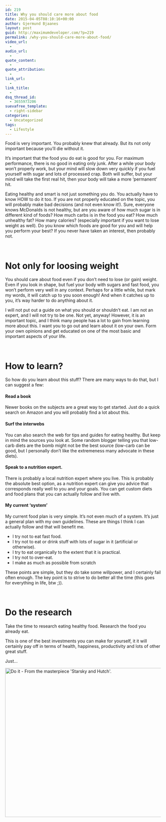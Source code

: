 ```yaml
---
id: 219
title: Why you should care more about food
date: 2015-04-05T08:10:16+00:00
author: Gjermund Bjaanes
layout: post
guid: http://maximumdeveloper.com/?p=219
permalink: /why-you-should-care-more-about-food/
video_url:
  - 
audio_url:
  - 
quote_content:
  - 
quote_attribution:
  - 
link_url:
  - 
link_title:
  - 
dsq_thread_id:
  - 3655973206
suevafree_template:
  - right-sidebar
categories:
  - Uncategorized
tags:
  - Lifestyle
---
```

Food is very important. You probably knew that already. But its not only important because you&#8217;ll die without it.

It&#8217;s important that the food you do eat is good for you. For maximum performance, there is no good in eating only junk. After a while your body won’t properly work, but your mind will slow down very quickly if you fuel yourself with sugar and lots of processed crap. Both will suffer, but your mind will take the first real hit, then your body will take a more ‘permanent’ hit.

Eating healthy and smart is not just something you do. You actually have to know HOW to do it too. If you are not properly educated on the topic, you will probably make bad decisions (and not even know it!). Sure, everyone knows McDonalds is not healthy, but are you aware of how much sugar is in different kind of foods? How much carbs is in the food you eat? How much unhealthy fat? How many calories? (especially important if you want to lose weight as well). Do you know which foods are good for you and will help you perform your best? If you never have taken an interest, then probably not.

&nbsp;

# Not only for loosing weight

You should care about food even if you don’t need to lose (or gain) weight. Even if you look in shape, but fuel your body with sugars and fast food, you won’t perform very well in any context. Perhaps for a little while, but mark my words, it will catch up to you soon enough! And when it catches up to you, it’s way harder to do anything about it.

I will not put out a guide on what you should or shouldn’t eat. I am not an expert, and I will not try to be one. Not yet, anyway! However, it is an important topic, and I think many people has a lot to gain from learning more about this. I want you to go out and learn about it on your own. Form your own opinions and get educated on one of the most basic and important aspects of your life.

&nbsp;

# How to learn?

So how do you learn about this stuff? There are many ways to do that, but I can suggest a few:

#### Read a book

Newer books on the subjects are a great way to get started. Just do a quick search on Amazon and you will probably find a lot about this.

#### Surf the interwebs

You can also search the web for tips and guides for eating healthy. But keep in mind the sources you look at. Some random blogger telling you that low-carb diets are the bomb might not be the best source (low-carb can be good, but I personally don’t like the extremeness many advocate in these diets).

#### Speak to a nutrition expert.

There is probably a local nutrition expert where you live. This is probably the absolute best option, as a nutrition expert can give you advice that corresponds really well to you and your goals. You can get custom diets and food plans that you can actually follow and live with.

#### My current &#8216;system&#8217;

My current food plan is very simple. It&#8217;s not even much of a system. It&#8217;s just a general plan with my own guidelines. These are things I think I can actually follow and that will benefit me.

  * I try not to eat fast food.
  * I try not to eat or drink stuff with lots of sugar in it (artificial or otherwise).
  * I try to eat organically to the extent that it is practical.
  * I try not to over-eat.
  * I make as much as possible from scratch

These points are simple, but they do take some willpower, and I certainly fail often enough. The key point is to strive to do better all the time (this goes for everything in life, btw ;)).

&nbsp;

# Do the research

Take the time to research eating healthy food. Research the food you already eat.

This is one of the best investments you can make for yourself, it it will certainly pay off in terms of health, happiness, productivity and lots of other great stuff.

Just&#8230;

[<img class=" wp-image-221" src="http://maximumdeveloper.com/wp-content/uploads/2015/04/Do-it1.png" alt="Do it - From the masterpiece 'Starsky and Hutch'." width="627" height="482" srcset="http://gjermundbjaanes.com/wp-content/uploads/2015/04/Do-it1.png 529w, http://gjermundbjaanes.com/wp-content/uploads/2015/04/Do-it1-300x231.png 300w" sizes="(max-width: 627px) 100vw, 627px" />](http://maximumdeveloper.com/wp-content/uploads/2015/04/Do-it1.png)

<div class="addtoany_share_save_container addtoany_content_bottom">
  <div class="a2a_kit a2a_kit_size_32 addtoany_list a2a_target" id="wpa2a_22">
    <a class="a2a_button_facebook" href="http://www.addtoany.com/add_to/facebook?linkurl=http%3A%2F%2Fgjermundbjaanes.com%2Fwhy-you-should-care-more-about-food%2F&linkname=Why%20you%20should%20care%20more%20about%20food" title="Facebook" rel="nofollow" target="_blank"></a><a class="a2a_button_twitter" href="http://www.addtoany.com/add_to/twitter?linkurl=http%3A%2F%2Fgjermundbjaanes.com%2Fwhy-you-should-care-more-about-food%2F&linkname=Why%20you%20should%20care%20more%20about%20food" title="Twitter" rel="nofollow" target="_blank"></a><a class="a2a_button_google_plus" href="http://www.addtoany.com/add_to/google_plus?linkurl=http%3A%2F%2Fgjermundbjaanes.com%2Fwhy-you-should-care-more-about-food%2F&linkname=Why%20you%20should%20care%20more%20about%20food" title="Google+" rel="nofollow" target="_blank"></a><a class="a2a_dd addtoany_share_save" href="https://www.addtoany.com/share"></a>
  </div>
</div>